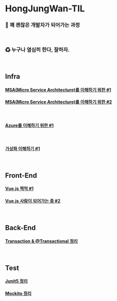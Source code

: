 # HongJungWan-TIL

### 🌱 꽤 괜찮은 개발자가 되어가는 과정

<br/>

### ♻ 누구나 열심히 한다, 잘하자.

<br/>

## Infra

#### [MSA(Micro Service Architecture)를 이해하기 위한 #1](https://github.com/HongJungWan/HongJungWan-TIL/blob/main/MSA%EB%A5%BC_%EC%9D%B4%ED%95%B4%ED%95%98%EA%B8%B0_%EC%9C%84%ED%95%9C_%231.md)

#### [MSA(Micro Service Architecture)를 이해하기 위한 #2](https://github.com/HongJungWan/HongJungWan-TIL/blob/main/MSA%EB%A5%BC_%EC%9D%B4%ED%95%B4%ED%95%98%EA%B8%B0_%EC%9C%84%ED%95%9C_%232.md)

<br/>

#### [Azure를 이해하기 위한 #1](https://github.com/HongJungWan/HongJungWan-TIL/blob/main/Azure%EB%A5%BC_%EC%9D%B4%ED%95%B4%ED%95%98%EA%B8%B0_%EC%9C%84%ED%95%9C_%231.md)

<br/>

#### [가상화 이해하기 #1](https://github.com/HongJungWan/HongJungWan-TIL/blob/main/%EA%B0%80%EC%83%81%ED%99%94_%EC%9D%B4%ED%95%B4%ED%95%98%EA%B8%B0_%231.md)

<br/>

## Front-End

#### [Vue.js 찍먹 #1](https://github.com/HongJungWan/HongJungWan-TIL/blob/main/Vue.js_%EC%B0%8D%EB%A8%B9_%231.md)

#### [Vue.js 사람이 되어가는 중 #2](https://github.com/HongJungWan/HongJungWan-TIL/blob/main/Vue.js_%EC%82%AC%EB%9E%8C%EC%9D%B4_%EB%90%98%EC%96%B4%EA%B0%80%EB%8A%94_%EC%A4%91_%232.md)

<br/>

## Back-End

#### [Transaction & @Transactional 정리](https://github.com/HongJungWan/HongJungWan-TIL/blob/main/Transaction_%40Transactional_%EC%B4%9D%EC%A0%95%EB%A6%AC.md)

<br/>

## Test

#### [Junit5 정리](https://github.com/HongJungWan/HongJungWan-TIL/blob/main/Junit5.md)

#### [Mockito 정리](https://github.com/HongJungWan/HongJungWan-TIL/blob/main/Mockito.md)

<br/>